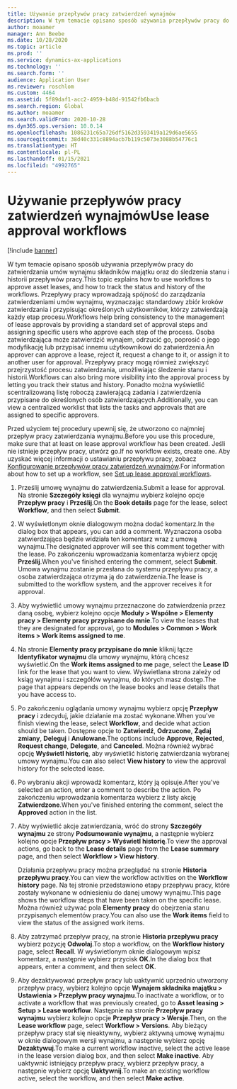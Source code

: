 ```yaml
---
title: Używanie przepływów pracy zatwierdzeń wynajmów
description: W tym temacie opisano sposób używania przepływów pracy do zatwierdzania umów wynajmu składników majątku oraz do śledzenia stanu i historii przepływów pracy.
author: moaamer
manager: Ann Beebe
ms.date: 10/28/2020
ms.topic: article
ms.prod: ''
ms.service: dynamics-ax-applications
ms.technology: ''
ms.search.form: ''
audience: Application User
ms.reviewer: roschlom
ms.custom: 4464
ms.assetid: 5f89daf1-acc2-4959-b48d-91542fb6bacb
ms.search.region: Global
ms.author: moaamer
ms.search.validFrom: 2020-10-28
ms.dyn365.ops.version: 10.0.14
ms.openlocfilehash: 1086231c65a726df5162d3593419a129d6ae5655
ms.sourcegitcommit: 38d40c331c8894acb7b119c5073e3088b54776c1
ms.translationtype: HT
ms.contentlocale: pl-PL
ms.lasthandoff: 01/15/2021
ms.locfileid: "4992765"
---
```

# <a name="use-lease-approval-workflows"></a><span data-ttu-id="7dea8-103">Używanie przepływów pracy zatwierdzeń wynajmów</span><span class="sxs-lookup"><span data-stu-id="7dea8-103">Use lease approval workflows</span></span>

[!include [banner](../includes/banner.md)]

<span data-ttu-id="7dea8-104">W tym temacie opisano sposób używania przepływów pracy do zatwierdzania umów wynajmu składników majątku oraz do śledzenia stanu i historii przepływów pracy.</span><span class="sxs-lookup"><span data-stu-id="7dea8-104">This topic explains how to use workflows to approve asset leases, and how to track the status and history of the workflows.</span></span> <span data-ttu-id="7dea8-105">Przepływy pracy wprowadzają spójność do zarządzania zatwierdzeniami umów wynajmu, wyznaczając standardowy zbiór kroków zatwierdzania i przypisując określonych użytkowników, którzy zatwierdzają każdy etap procesu.</span><span class="sxs-lookup"><span data-stu-id="7dea8-105">Workflows help bring consistency to the management of lease approvals by providing a standard set of approval steps and assigning specific users who approve each step of the process.</span></span> <span data-ttu-id="7dea8-106">Osoba zatwierdzająca może zatwierdzić wynajem, odrzucić go, poprosić o jego modyfikację lub przypisać innemu użytkownikowi do zatwierdzenia.</span><span class="sxs-lookup"><span data-stu-id="7dea8-106">An approver can approve a lease, reject it, request a change to it, or assign it to another user for approval.</span></span> <span data-ttu-id="7dea8-107">Przepływy pracy mogą również zwiększyć przejrzystość procesu zatwierdzania, umożliwiając śledzenie stanu i historii.</span><span class="sxs-lookup"><span data-stu-id="7dea8-107">Workflows can also bring more visibility into the approval process by letting you track their status and history.</span></span> <span data-ttu-id="7dea8-108">Ponadto można wyświetlić scentralizowaną listę roboczą zawierającą zadania i zatwierdzenia przypisane do określonych osób zatwierdzających.</span><span class="sxs-lookup"><span data-stu-id="7dea8-108">Additionally, you can view a centralized worklist that lists the tasks and approvals that are assigned to specific approvers.</span></span>

<span data-ttu-id="7dea8-109">Przed użyciem tej procedury upewnij się, że utworzono co najmniej przepływ pracy zatwierdzania wynajmu.</span><span class="sxs-lookup"><span data-stu-id="7dea8-109">Before you use this procedure, make sure that at least on lease approval workflow has been created.</span></span> <span data-ttu-id="7dea8-110">Jeśli nie istnieje przepływ pracy, utwórz go.</span><span class="sxs-lookup"><span data-stu-id="7dea8-110">If no workflow exists, create one.</span></span> <span data-ttu-id="7dea8-111">Aby uzyskać więcej informacji o ustawianiu przepływu pracy, zobacz [Konfigurowanie przepływów pracy zatwierdzeń wynajmów](set-up-lease-wrkflw.md).</span><span class="sxs-lookup"><span data-stu-id="7dea8-111">For information about how to set up a workflow, see [Set up lease approval workflows](set-up-lease-wrkflw.md).</span></span>

1. <span data-ttu-id="7dea8-112">Prześlij umowę wynajmu do zatwierdzenia.</span><span class="sxs-lookup"><span data-stu-id="7dea8-112">Submit a lease for approval.</span></span> <span data-ttu-id="7dea8-113">Na stronie **Szczegóły księgi** dla wynajmu wybierz kolejno opcje **Przepływ pracy** i **Prześlij**.</span><span class="sxs-lookup"><span data-stu-id="7dea8-113">On the **Book details** page for the lease, select **Workflow**, and then select **Submit**.</span></span>
2. <span data-ttu-id="7dea8-114">W wyświetlonym oknie dialogowym można dodać komentarz.</span><span class="sxs-lookup"><span data-stu-id="7dea8-114">In the dialog box that appears, you can add a comment.</span></span> <span data-ttu-id="7dea8-115">Wyznaczona osoba zatwierdzająca będzie widziała ten komentarz wraz z umową wynajmu.</span><span class="sxs-lookup"><span data-stu-id="7dea8-115">The designated approver will see this comment together with the lease.</span></span> <span data-ttu-id="7dea8-116">Po zakończeniu wprowadzania komentarza wybierz opcję **Prześlij**.</span><span class="sxs-lookup"><span data-stu-id="7dea8-116">When you've finished entering the comment, select **Submit**.</span></span> <span data-ttu-id="7dea8-117">Umowa wynajmu zostanie przesłana do systemu przepływu pracy, a osoba zatwierdzająca otrzyma ją do zatwierdzenia.</span><span class="sxs-lookup"><span data-stu-id="7dea8-117">The lease is submitted to the workflow system, and the approver receives it for approval.</span></span>
3. <span data-ttu-id="7dea8-118">Aby wyświetlić umowy wynajmu przeznaczone do zatwierdzenia przez daną osobę, wybierz kolejno opcje **Moduły \> Wspólne \> Elementy pracy \> Elementy pracy przypisane do mnie**.</span><span class="sxs-lookup"><span data-stu-id="7dea8-118">To view the leases that they are designated for approval, go to **Modules \> Common \> Work items \> Work items assigned to me**.</span></span>
4. <span data-ttu-id="7dea8-119">Na stronie **Elementy pracy przypisane do mnie** kliknij łącze **Identyfikator wynajmu** dla umowy wynajmu, którą chcesz wyświetlić.</span><span class="sxs-lookup"><span data-stu-id="7dea8-119">On the **Work items assigned to me** page, select the **Lease ID** link for the lease that you want to view.</span></span> <span data-ttu-id="7dea8-120">Wyświetlana strona zależy od ksiąg wynajmu i szczegółów wynajmu, do których masz dostęp.</span><span class="sxs-lookup"><span data-stu-id="7dea8-120">The page that appears depends on the lease books and lease details that you have access to.</span></span>
5. <span data-ttu-id="7dea8-121">Po zakończeniu oglądania umowy wynajmu wybierz opcję **Przepływ pracy** i zdecyduj, jakie działanie ma zostać wykonane.</span><span class="sxs-lookup"><span data-stu-id="7dea8-121">When you've finish viewing the lease, select **Workflow**, and decide what action should be taken.</span></span> <span data-ttu-id="7dea8-122">Dostępne opcje to **Zatwierdź**, **Odrzucone**, **Żądaj zmiany**, **Deleguj** i **Anulowane**.</span><span class="sxs-lookup"><span data-stu-id="7dea8-122">The options include **Approve**, **Rejected**, **Request change**, **Delegate**, and **Canceled**.</span></span> <span data-ttu-id="7dea8-123">Można również wybrać opcję **Wyświetl historię**, aby wyświetlić historię zatwierdzania wybranej umowy wynajmu.</span><span class="sxs-lookup"><span data-stu-id="7dea8-123">You can also select **View history** to view the approval history for the selected lease.</span></span>
6. <span data-ttu-id="7dea8-124">Po wybraniu akcji wprowadź komentarz, który ją opisuje.</span><span class="sxs-lookup"><span data-stu-id="7dea8-124">After you've selected an action, enter a comment to describe the action.</span></span> <span data-ttu-id="7dea8-125">Po zakończeniu wprowadzania komentarza wybierz z listy akcję **Zatwierdzone**.</span><span class="sxs-lookup"><span data-stu-id="7dea8-125">When you've finished entering the comment, select the **Approved** action in the list.</span></span>
7. <span data-ttu-id="7dea8-126">Aby wyświetlić akcje zatwierdzania, wróć do strony **Szczegóły wynajmu** ze strony **Podsumowanie wynajmu**, a następnie wybierz kolejno opcje **Przepływ pracy \> Wyświetl historię**.</span><span class="sxs-lookup"><span data-stu-id="7dea8-126">To view the approval actions, go back to the **Lease details** page from the **Lease summary** page, and then select **Workflow \> View history**.</span></span>

    <span data-ttu-id="7dea8-127">Działania przepływu pracy można przeglądać na stronie **Historia przepływu pracy**.</span><span class="sxs-lookup"><span data-stu-id="7dea8-127">You can view the workflow activities on the **Workflow history** page.</span></span> <span data-ttu-id="7dea8-128">Na tej stronie przedstawiono etapy przepływu pracy, które zostały wykonane w odniesieniu do danej umowy wynajmu.</span><span class="sxs-lookup"><span data-stu-id="7dea8-128">This page shows the workflow steps that have been taken on the specific lease.</span></span> <span data-ttu-id="7dea8-129">Można również używać pola **Elementy pracy** do obejrzenia stanu przypisanych elementów pracy.</span><span class="sxs-lookup"><span data-stu-id="7dea8-129">You can also use the **Work items** field to view the status of the assigned work items.</span></span>

8. <span data-ttu-id="7dea8-130">Aby zatrzymać przepływ pracy, na stronie **Historia przepływu pracy** wybierz pozycję **Odwołaj**.</span><span class="sxs-lookup"><span data-stu-id="7dea8-130">To stop a workflow, on the **Workflow history** page, select **Recall**.</span></span> <span data-ttu-id="7dea8-131">W wyświetlonym oknie dialogowym wpisz komentarz, a następnie wybierz przycisk **OK**.</span><span class="sxs-lookup"><span data-stu-id="7dea8-131">In the dialog box that appears, enter a comment, and then select **OK**.</span></span>
9. <span data-ttu-id="7dea8-132">Aby dezaktywować przepływ pracy lub uaktywnić uprzednio utworzony przepływ pracy, wybierz kolejno opcje **Wynajem składnika majątku \> Ustawienia \> Przepływ pracy wynajmu**.</span><span class="sxs-lookup"><span data-stu-id="7dea8-132">To inactivate a workflow, or to activate a workflow that was previously created, go to **Asset leasing \> Setup \> Lease workflow**.</span></span> <span data-ttu-id="7dea8-133">Następnie na stronie **Przepływ pracy wynajmu** wybierz kolejno opcje **Przepływ pracy \> Wersje**.</span><span class="sxs-lookup"><span data-stu-id="7dea8-133">Then, on the **Lease workflow** page, select **Workflow \> Versions**.</span></span> <span data-ttu-id="7dea8-134">Aby bieżący przepływ pracy stał się nieaktywny, wybierz aktywną umowę wynajmu w oknie dialogowym wersji wynajmu, a następnie wybierz opcję **Dezaktywuj**.</span><span class="sxs-lookup"><span data-stu-id="7dea8-134">To make a current workflow inactive, select the active lease in the lease version dialog box, and then select **Make inactive**.</span></span> <span data-ttu-id="7dea8-135">Aby uaktywnić istniejący przepływ pracy, wybierz przepływ pracy, a następnie wybierz opcję **Uaktywnij**.</span><span class="sxs-lookup"><span data-stu-id="7dea8-135">To make an existing workflow active, select the workflow, and then select **Make active**.</span></span>
